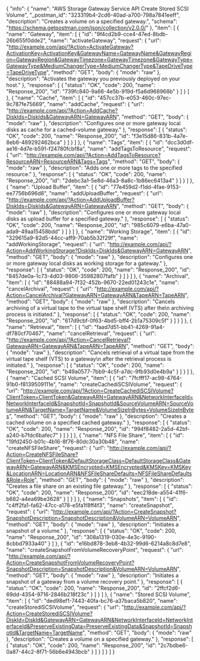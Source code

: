 {
  "info": {
    "name": "AWS Storage Gateway Service API Create Stored SCSI Volume",
    "_postman_id": "323319b4-2cd6-40ad-a700-798a7841eeff",
    "description": "Creates a volume on a specified gateway.",
    "schema": "https://schema.getpostman.com/json/collection/v2.0.0/"
  },
  "item": [
    {
      "name": "Gateway",
      "item": [
        {
          "id": "9f4cd2b9-cce4-47ed-8bdb-26b655f0dde2",
          "name": "activateGateway",
          "request": {
            "url": "http://example.com/api/?Action=ActivateGateway?ActivationKey=ActivationKey&GatewayName=GatewayName&GatewayRegion=GatewayRegion&GatewayTimezone=GatewayTimezone&GatewayType=GatewayType&MediumChangerType=MediumChangerType&TapeDriveType=TapeDriveType",
            "method": "GET",
            "body": {
              "mode": "raw"
            },
            "description": "Activates the gateway you previously deployed on your host."
          },
          "response": [
            {
              "status": "OK",
              "code": 200,
              "name": "Response_200",
              "id": "739fc840-9a66-4e5b-919d-f5a6d968968b"
            }
          ]
        }
      ]
    },
    {
      "name": "Cache",
      "item": [
        {
          "id": "457cc37b-e053-460c-97ec-9c787fe75669",
          "name": "addCache",
          "request": {
            "url": "http://example.com/api/?Action=AddCache?DiskIds=DiskIds&GatewayARN=GatewayARN",
            "method": "GET",
            "body": {
              "mode": "raw"
            },
            "description": "Configures one or more gateway local disks as cache for a cached-volume gateway."
          },
          "response": [
            {
              "status": "OK",
              "code": 200,
              "name": "Response_200",
              "id": "f3e15d86-831b-4a7e-8eb6-489292462bca"
            }
          ]
        }
      ]
    },
    {
      "name": "Tags",
      "item": [
        {
          "id": "dcc3d0df-ae16-4d7e-b591-f24780fcbf8a",
          "name": "addTagsToResource",
          "request": {
            "url": "http://example.com/api/?Action=AddTagsToResource?ResourceARN=ResourceARN&Tags=Tags",
            "method": "GET",
            "body": {
              "mode": "raw"
            },
            "description": "Adds one or more tags to the specified resource."
          },
          "response": [
            {
              "status": "OK",
              "code": 200,
              "name": "Response_200",
              "id": "2debc3a1-5e8d-46a3-8a8c-1b86ec6413a4"
            }
          ]
        }
      ]
    },
    {
      "name": "Upload Buffer",
      "item": [
        {
          "id": "77e459d2-f1dd-4fae-9153-ee7756b696d8",
          "name": "addUploadBuffer",
          "request": {
            "url": "http://example.com/api/?Action=AddUploadBuffer?DiskIds=DiskIds&GatewayARN=GatewayARN",
            "method": "GET",
            "body": {
              "mode": "raw"
            },
            "description": "Configures one or more gateway local disks as upload buffer for a specified gateway."
          },
          "response": [
            {
              "status": "OK",
              "code": 200,
              "name": "Response_200",
              "id": "985c6079-e6ba-47a0-ada9-49aa15458bdd"
            }
          ]
        }
      ]
    },
    {
      "name": "Working Storage",
      "item": [
        {
          "id": "329615a9-82d5-44cc-aff9-70ab5b32f29f",
          "name": "addWorkingStorage",
          "request": {
            "url": "http://example.com/api/?Action=AddWorkingStorage?DiskIds=DiskIds&GatewayARN=GatewayARN",
            "method": "GET",
            "body": {
              "mode": "raw"
            },
            "description": "Configures one or more gateway local disks as working storage for a gateway."
          },
          "response": [
            {
              "status": "OK",
              "code": 200,
              "name": "Response_200",
              "id": "8457de0a-1c73-4d03-9806-35982807fafb"
            }
          ]
        }
      ]
    },
    {
      "name": "Archival",
      "item": [
        {
          "id": "88488a94-7f32-452b-9670-22ed01243c1e",
          "name": "cancelArchival",
          "request": {
            "url": "http://example.com/api/?Action=CancelArchival?GatewayARN=GatewayARN&TapeARN=TapeARN",
            "method": "GET",
            "body": {
              "mode": "raw"
            },
            "description": "Cancels archiving of a virtual tape to the virtual tape shelf (VTS) after the\n         archiving process is initiated."
          },
          "response": [
            {
              "status": "OK",
              "code": 200,
              "name": "Response_200",
              "id": "617d9cbf-0f63-4bd5-bff4-2b1a75309c5f"
            }
          ]
        }
      ]
    },
    {
      "name": "Retrieval",
      "item": [
        {
          "id": "faad7d51-bb41-4269-91a4-df780cf70467",
          "name": "cancelRetrieval",
          "request": {
            "url": "http://example.com/api/?Action=CancelRetrieval?GatewayARN=GatewayARN&TapeARN=TapeARN",
            "method": "GET",
            "body": {
              "mode": "raw"
            },
            "description": "Cancels retrieval of a virtual tape from the virtual tape shelf (VTS) to a gateway\n         after the retrieval process is initiated."
          },
          "response": [
            {
              "status": "OK",
              "code": 200,
              "name": "Response_200",
              "id": "b49a0577-7bb9-4c5f-a7dc-9fb93d0e4b9a"
            }
          ]
        }
      ]
    },
    {
      "name": "Cached SCSI Volume",
      "item": [
        {
          "id": "7fcfff17-ac98-4764-91b0-f8139509111e",
          "name": "createCachediSCSIVolume",
          "request": {
            "url": "http://example.com/api/?Action=CreateCachediSCSIVolume?ClientToken=ClientToken&GatewayARN=GatewayARN&NetworkInterfaceId=NetworkInterfaceId&SnapshotId=SnapshotId&SourceVolumeARN=SourceVolumeARN&TargetName=TargetName&VolumeSizeInBytes=VolumeSizeInBytes",
            "method": "GET",
            "body": {
              "mode": "raw"
            },
            "description": "Creates a cached volume on a specified cached gateway."
          },
          "response": [
            {
              "status": "OK",
              "code": 200,
              "name": "Response_200",
              "id": "994f8482-2a5d-42bf-a240-b7fdc6bafec7"
            }
          ]
        }
      ]
    },
    {
      "name": "NFS File Share",
      "item": [
        {
          "id": "19fd2450-b01c-4b16-8f76-80dc30a30b48",
          "name": "createNFSFileShare",
          "request": {
            "url": "http://example.com/api/?Action=CreateNFSFileShare?ClientToken=ClientToken&DefaultStorageClass=DefaultStorageClass&GatewayARN=GatewayARN&KMSEncrypted=KMSEncrypted&KMSKey=KMSKey&LocationARN=LocationARN&NFSFileShareDefaults=NFSFileShareDefaults&Role=Role",
            "method": "GET",
            "body": {
              "mode": "raw"
            },
            "description": "Creates a file share on an existing file gateway."
          },
          "response": [
            {
              "status": "OK",
              "code": 200,
              "name": "Response_200",
              "id": "eec218de-a554-41f6-b682-a4ea69be3628"
            }
          ]
        }
      ]
    },
    {
      "name": "Snapshots",
      "item": [
        {
          "id": "c4ff2fa1-fa62-47cc-a178-e5fa1f8ff4f3",
          "name": "createSnapshot",
          "request": {
            "url": "http://example.com/api/?Action=CreateSnapshot?SnapshotDescription=SnapshotDescription&VolumeARN=VolumeARN",
            "method": "GET",
            "body": {
              "mode": "raw"
            },
            "description": "Initiates a snapshot of a volume."
          },
          "response": [
            {
              "status": "OK",
              "code": 200,
              "name": "Response_200",
              "id": "308a1319-030e-4e3c-9190-8cbbd7933a40"
            }
          ]
        },
        {
          "id": "e16bd878-3eb8-4b32-99d6-6214a8c8d7e8",
          "name": "createSnapshotFromVolumeRecoveryPoint",
          "request": {
            "url": "http://example.com/api/?Action=CreateSnapshotFromVolumeRecoveryPoint?SnapshotDescription=SnapshotDescription&VolumeARN=VolumeARN",
            "method": "GET",
            "body": {
              "mode": "raw"
            },
            "description": "Initiates a snapshot of a gateway from a volume recovery point."
          },
          "response": [
            {
              "status": "OK",
              "code": 200,
              "name": "Response_200",
              "id": "2ffcf2d6-69dd-4354-9716-2846b218f23c"
            }
          ]
        }
      ]
    },
    {
      "name": "Stored SCSI Volume",
      "item": [
        {
          "id": "ded98ef1-7443-40fa-bc76-a37baca5b820",
          "name": "createStorediSCSIVolume",
          "request": {
            "url": "http://example.com/api/?Action=CreateStorediSCSIVolume?DiskId=DiskId&GatewayARN=GatewayARN&NetworkInterfaceId=NetworkInterfaceId&PreserveExistingData=PreserveExistingData&SnapshotId=SnapshotId&TargetName=TargetName",
            "method": "GET",
            "body": {
              "mode": "raw"
            },
            "description": "Creates a volume on a specified gateway."
          },
          "response": [
            {
              "status": "OK",
              "code": 200,
              "name": "Response_200",
              "id": "2c7bdbe6-0a87-44c2-8f71-56b6e4943bcb"
            }
          ]
        }
      ]
    }
  ]
}